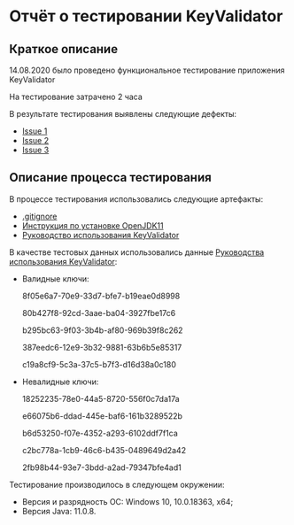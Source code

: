 # Отчёт о тестировании KeyValidator

## Краткое описание

14.08.2020 было проведено функциональное тестирование приложения KeyValidator

На тестирование затрачено 2 часа

В результате тестирования выявлены следующие дефекты:
* [Issue 1](https://github.com/OlegSedov/homework-keyvalidator/issues/1)
* [Issue 2](https://github.com/OlegSedov/homework-keyvalidator/issues/2)
* [Issue 3](https://github.com/OlegSedov/homework-keyvalidator/issues/3)

## Описание процесса тестирования

В процессе тестирования использовались следующие артефакты:
* [.gitignore](https://raw.githubusercontent.com/netology-code/javaqa-homeworks/master/.gitignore)
* [Инструкция по установке OpenJDK11](https://github.com/netology-code/javaqa-homeworks/blob/master/intro/openjdk11-manual.md)
* [Руководство использования KeyValidator](https://github.com/netology-code/javaqa-homeworks/blob/master/intro/user-manual.md)

В качестве тестовых данных использовались данные [Руководства использования KeyValidator](https://github.com/netology-code/javaqa-homeworks/blob/master/intro/user-manual.md):
* Валидные ключи:

    8f05e6a7-70e9-33d7-bfe7-b19eae0d8998

    80b427f8-92cd-3aae-ba04-3927fbe17c6

    b295bc63-9f03-3b4b-af80-969b39f8c262

    387eedc6-12e9-3b32-9881-63b6b5e85317

    c19a8cf9-5c3a-37c5-b7f3-d16d38a0c180

* Невалидные ключи:

    18252235-78e0-44a5-8720-556f0c7da17a

    e66075b6-ddad-445e-baf6-161b3289522b

    b6d53250-f07e-4352-a293-6102ddf7f1ca

    c2bc778a-1cb9-46c6-b435-0489649d2a42

    2fb98b44-93e7-3bdd-a2ad-79347bfe4ad1


Тестирование производилось в следующем окружении:
* Версия и разрядность ОС: Windows 10, 10.0.18363, x64;
* Версия Java: 11.0.8.